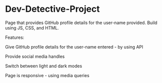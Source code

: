 # Dev-Detective-Project
Page that provides GitHub profile details for the user-name provided. Build using JS, CSS, and HTML.

Features:

Give GitHub profile details for the user-name entered - by using API

Provide social media handles

Switch between light and dark modes

Page is responsive - using media queries
